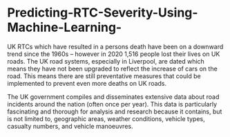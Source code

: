 # Predicting-RTC-Severity-Using-Machine-Learning-

UK RTCs which have resulted in a persons death have been on a downward trend since the 1960s – however in 2020 1,516 people lost their lives on UK roads. The UK road systems, especially in Liverpool, are dated which means they have not been upgraded to reflect the increase of cars on the road. This means there are still preventative measures that could be implemented to prevent even more deaths on UK roads.

The UK government compiles and disseminates extensive data about road incidents around the nation (often once per year). This data is particularly fascinating and thorough for analysis and research because it contains, but is not limited to, geographic areas, weather conditions, vehicle types, casualty numbers, and vehicle manoeuvres.
